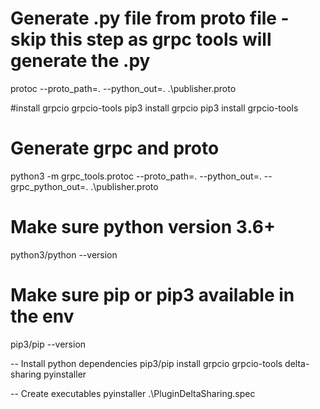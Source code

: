 # Generate .py file from proto file - skip this step as grpc tools will generate the .py
protoc --proto_path=. --python_out=. .\publisher.proto

#install grpcio grpcio-tools
pip3 install grpcio
pip3 install grpcio-tools

# Generate grpc and proto
python3 -m grpc_tools.protoc --proto_path=. --python_out=. --grpc_python_out=. .\publisher.proto


# Make sure python version 3.6+
python3/python --version

# Make sure pip or pip3 available in the env
pip3/pip --version

-- Install python dependencies
pip3/pip install grpcio grpcio-tools delta-sharing pyinstaller

-- Create executables
pyinstaller .\PluginDeltaSharing.spec

